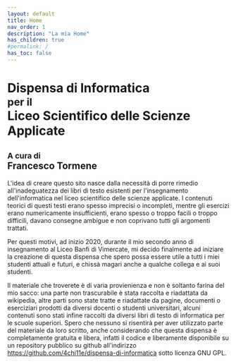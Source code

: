 ```yaml
---
layout: default
title: Home
nav_order: 1
description: "La mia Home"
has_children: true
#permalink: /
has_toc: false
---
```


<div class="titolone">
    <h1>
        Dispensa di Informatica<br>
        <small id="peril">per il</small><br>
        Liceo Scientifico delle Scienze Applicate
    </h1>	
    <h2>
        <small id="acuradi">
            A cura di
        </small><br>
            Francesco Tormene
    </h2>
</div>


L'idea di creare questo sito nasce dalla necessità di porre rimedio all'inadeguatezza dei libri di testo esistenti per l'insegnamento dell'informatica nel liceo scientifico delle scienze applicate. I contenuti teorici di questi testi erano spesso imprecisi o incompleti, mentre gli esercizi erano numericamente insufficienti, erano spesso o troppo facili o troppo difficili, davano consegne ambigue e non coprivano tutti gli argomenti trattati.

Per questi motivi, ad inizio 2020, durante il mio secondo anno di insegnamento al Liceo Banfi di Vimercate, mi decido finalmente ad iniziare la creazione di questa dispensa che spero possa essere utile a tutti i miei studenti attuali e futuri, e chissà magari anche a qualche collega e ai suoi studenti.

Il materiale che troverete è di varia provienienza e non è soltanto farina del mio sacco: una parte non trascurabile è stata raccolta e riadattata da wikipedia, altre parti sono state tratte e riadattate da pagine, documenti o eserciziari prodotti da diversi docenti o studenti universitari, alcuni contenuti sono stati infine raccolti da diversi libri di testo di informatica per le scuole superiori. Spero che nessuno si risentirà per aver utilizzato parte del materiale da loro scritto, anche considerando che questa dispensa è completamente gratuita e libera, infatti il codice e liberamente disponibile su un repository pubblico su github all'indirizzo https://github.com/4chi11e/dispensa-di-informatica sotto licenza GNU GPL.